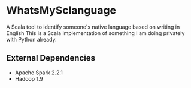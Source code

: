 # WhatsMySclanguage
A Scala tool to identify someone's native language based on writing in English
This is a Scala implementation of something I am doing privately with Python already.

## External Dependencies
- Apache Spark 2.2.1
- Hadoop 1.9

